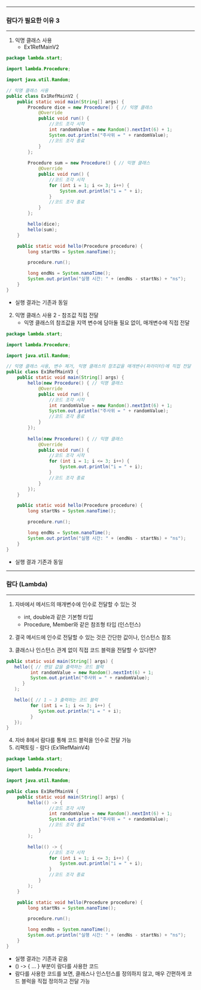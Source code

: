 -----
### 람다가 필요한 이유 3
-----
1. 익명 클래스 사용
   - Ex1RefMainV2
```java
package lambda.start;

import lambda.Procedure;

import java.util.Random;

// 익명 클래스 사용
public class Ex1RefMainV2 {
    public static void main(String[] args) {
        Procedure dice = new Procedure() { // 익명 클래스
            @Override
            public void run() {
                //코드 조각 시작
                int randomValue = new Random().nextInt(6) + 1;
                System.out.println("주사위 = " + randomValue);
                //코드 조각 종료
            }
        };
        
        Procedure sum = new Procedure() { // 익명 클래스
            @Override
            public void run() {
                //코드 조각 시작
                for (int i = 1; i <= 3; i++) {
                    System.out.println("i = " + i);
                }
                //코드 조각 종료
            }
        };

        hello(dice);
        hello(sum);
    }

    public static void hello(Procedure procedure) {
        long startNs = System.nanoTime();

        procedure.run();

        long endNs = System.nanoTime();
        System.out.println("실행 시간: " + (endNs - startNs) + "ns");
    }
}
```
  - 실행 결과는 기존과 동일

2. 익명 클래스 사용 2 - 참조값 직접 전달
   - 익명 클래스의 참조값을 지역 변수에 담아둘 필요 없이, 매개변수에 직접 전달
```java
package lambda.start;

import lambda.Procedure;

import java.util.Random;

// 익명 클래스 사용, 변수 제거, 익명 클래스의 참조값을 매개변수(파라미터)에 직접 전달
public class Ex1RefMainV3 {
    public static void main(String[] args) {
        hello(new Procedure() { // 익명 클래스
            @Override
            public void run() {
                //코드 조각 시작
                int randomValue = new Random().nextInt(6) + 1;
                System.out.println("주사위 = " + randomValue);
                //코드 조각 종료
            }
        });
        
        hello(new Procedure() { // 익명 클래스
            @Override
            public void run() {
                //코드 조각 시작
                for (int i = 1; i <= 3; i++) {
                    System.out.println("i = " + i);
                }
                //코드 조각 종료
            }
        });
    }

    public static void hello(Procedure procedure) {
        long startNs = System.nanoTime();

        procedure.run();

        long endNs = System.nanoTime();
        System.out.println("실행 시간: " + (endNs - startNs) + "ns");
    }
}
```
  - 실행 결과 기존과 동일

-----
### 람다 (Lambda)
-----
1. 자바에서 메서드의 매개변수에 인수로 전달할 수 있는 것
   - int, double과 같은 기본형 타입
   - Procedure, Member와 같은 참조형 타입 (인스턴스)

2. 결국 메서드에 인수로 전달할 수 있는 것은 간단한 값이나, 인스턴스 참조
3. 클래스나 인스턴스 관계 없이 직접 코드 블럭을 전달할 수 있다면?
```java
public static void main(String[] args) {   
   hello({ // 랜덤 값을 출력하는 코드 블럭
         int randomValue = new Random().nextInt(6) + 1;
         System.out.println("주사위 = " + randomValue);
      }
   );

   hello({ // 1 ~ 3 출력하는 코드 블럭
         for (int i = 1; i <= 3; i++) {
            System.out.println("i = " + i);
         }
   });
}
```

4. 자바 8에서 람다를 통해 코드 블럭을 인수로 전달 가능
5. 리팩토링 - 람다 (Ex1RefMainV4)
```java
package lambda.start;

import lambda.Procedure;

import java.util.Random;

public class Ex1RefMainV4 {
    public static void main(String[] args) {
        hello(() -> {
                //코드 조각 시작
                int randomValue = new Random().nextInt(6) + 1;
                System.out.println("주사위 = " + randomValue);
                //코드 조각 종료
            }
        );

        hello(() -> {
                //코드 조각 시작
                for (int i = 1; i <= 3; i++) {
                    System.out.println("i = " + i);
                }
                //코드 조각 종료
            }
        );
    }

    public static void hello(Procedure procedure) {
        long startNs = System.nanoTime();

        procedure.run();

        long endNs = System.nanoTime();
        System.out.println("실행 시간: " + (endNs - startNs) + "ns");
    }
}
```
   - 실행 결과는 기존과 같음
   - () -> { ... } 부분이 람다를 사용한 코드
   - 람다를 사용한 코드를 보면, 클래스나 인스턴스를 정의하지 않고, 매우 간편하게 코드 블럭을 직접 정의하고 전달 가능
